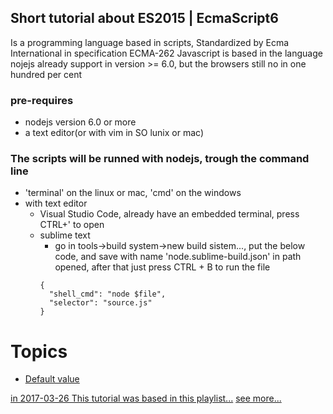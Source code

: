 ## Short tutorial about ES2015 | EcmaScript6
Is a programming language based in scripts, Standardized by Ecma International in specification ECMA-262
Javascript is based in the language
nojejs already support in version >= 6.0, but the browsers still no in one hundred per cent

### pre-requires 
* nodejs version 6.0 or more
* a text editor(or with vim in SO lunix or mac)

### The scripts will be runned with nodejs, trough the command line
* 'terminal' on the linux or mac, 'cmd' on the windows
* with text editor
  * Visual Studio Code, already have an embedded terminal, press CTRL+' to open
  * sublime text
    * go in tools->build system->new build sistem..., put the below code, and save with name 'node.sublime-build.json' in path opened,
    after that just press CTRL + B to run the file
    ```
    {
      "shell_cmd": "node $file",
      "selector": "source.js"
    }
    ```  

# Topics
 * [Default value](https://github.com/MRCardoso/es2015-basic/blob/master/default_value.js)


[in 2017-03-26 This tutorial was based in this playlist...](https://www.youtube.com/watch?v=vcoMWWVZS7c&list=PLDm7BSK-M5Yk30T65F5yeuCcStOQBPKq2)
[see more...](http://es6-features.org/#Constants)
